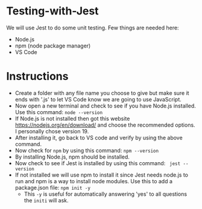 # Testing-with-Jest
We will use Jest to do some unit testing. Few things are needed here:
* Node.js
* npm (node package manager)
* VS Code

# Instructions
* Create a folder with any file name you choose to give but make sure it ends with '.js' to let VS Code know we are going to use JavaScript.
* Now open a new terminal and check to see if you have Node.js installed. Use this command:
```node --version```
* If Node.js is not installed then got this website https://nodejs.org/en/download/ and choose the recommended options. I personally chose version 19.
* After installing it, go back to VS code and verify by using the above command.
* Now check for ```npm``` by using this command:
```npm --version```
* By installing Node.js, npm should be installed.
* Now check to see if Jest is installed by using this command:
``` jest --version```
* If not installed we will use npm to install it since Jest needs node.js to run and npm is a way to install node modules. Use this to add a package.json file:
```npm init -y```
  * This ```-y``` is useful for automatically answering 'yes' to all questions the ```initi``` will ask.
